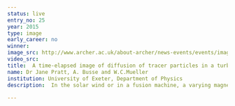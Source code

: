 ```yaml
---
status: live
entry_no: 25
year: 2015
type: image 
early_career: no 
winner: 
image_src: http://www.archer.ac.uk/about-archer/news-events/events/image-comp/gallery-2015/25_Entry_800.jpg
video_src: 
title:  A time-elapsed image of diffusion of tracer particles in a turbulent, electrically conducting fluid. 
name: Dr Jane Pratt, A. Busse and W.C.Mueller
institution: University of Exeter, Department of Physics
description:  In the solar wind or in a fusion machine, a varying magnetic field can create turbulence that behaves two-dimensional in certain ways.   We analyze this quasi-two-dimensionalization of turbulence from the Lagrangian perspective, based on direct numerical simulations of  incompressible magnetohydrodynamic turbulence. The Lagrangian viewpoint follows the movement of tracer particles in an evolving flow,  and naturally produces information about turbulent diffusion and dispersion, and the formation of flow structures.  Our simulations  calculate statistics from 16 million tracer particles.  We find that diffusion and dispersion are strongly influenced by the presence  and direction of the magnetic field.
  
---
```

